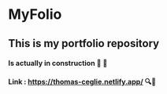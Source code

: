 # MyFolio
## This is my portfolio repository

#### Is actually in construction :construction: :wrench:
#### Link : https://thomas-ceglie.netlify.app/ :mag::triangular_flag_on_post:

